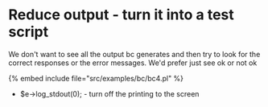 # Reduce output - turn it into a test script


We don't want to see all the output bc generates and then try to look
for the correct responses or the error messages. We'd prefer just see ok or not ok

{% embed include file="src/examples/bc/bc4.pl" %}

* $e->log_stdout(0); - turn off the printing to the screen



